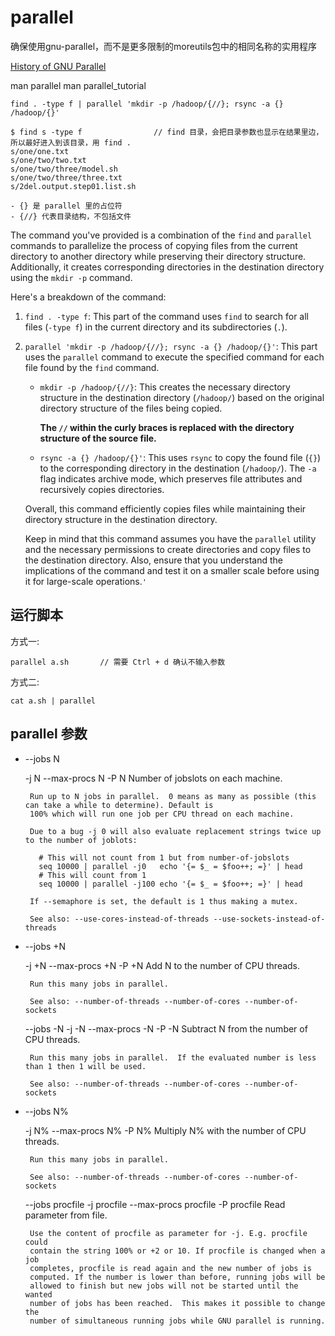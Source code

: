 
# parallel

确保使用gnu-parallel，而不是更多限制的moreutils包中的相同名称的实用程序

[History of GNU Parallel](https://www.gnu.org/software/parallel/history.html)

man parallel
man parallel_tutorial

    find . -type f | parallel 'mkdir -p /hadoop/{//}; rsync -a {} /hadoop/{}'

    $ find s -type f                // find 目录，会把目录参数也显示在结果里边，所以最好进入到该目录，用 find .
    s/one/one.txt
    s/one/two/two.txt
    s/one/two/three/model.sh
    s/one/two/three/three.txt
    s/2del.output.step01.list.sh

    - {} 是 parallel 里的占位符
    - {//} 代表目录结构，不包括文件


The command you've provided is a combination of the `find` and `parallel`
commands to parallelize the process of copying files from the current directory
to another directory while preserving their directory structure. Additionally,
it creates corresponding directories in the destination directory using the
`mkdir -p` command.

Here's a breakdown of the command:

1. `find . -type f`: This part of the command uses `find` to search for all
   files (`-type f`) in the current directory and its subdirectories (`.`).

2. `parallel 'mkdir -p /hadoop/{//}; rsync -a {} /hadoop/{}'`: This part uses
   the `parallel` command to execute the specified command for each file found
   by the `find` command.

    - `mkdir -p /hadoop/{//}`: This creates the necessary directory structure
      in the destination directory (`/hadoop/`) based on the original directory
      structure of the files being copied.

      **The `//` within the curly braces is replaced with the directory structure
      of the source file.**

    - `rsync -a {} /hadoop/{}'`: This uses `rsync` to copy the found file (`{}`)
      to the corresponding directory in the destination (`/hadoop/`). The `-a`
      flag indicates archive mode, which preserves file attributes and
      recursively copies directories.

    Overall, this command efficiently copies files while maintaining their
    directory structure in the destination directory.

    Keep in mind that this command assumes you have the `parallel` utility and
    the necessary permissions to create directories and copy files to the
    destination directory. Also, ensure that you understand the implications of
    the command and test it on a smaller scale before using it for large-scale
    operations.`'`

## 运行脚本

方式一:
    
    parallel a.sh       // 需要 Ctrl + d 确认不输入参数

方式二:

    cat a.sh | parallel

## parallel 参数

- --jobs N

    -j N
    --max-procs N
    -P N
       Number of jobslots on each machine.

       Run up to N jobs in parallel.  0 means as many as possible (this can take a while to determine). Default is
       100% which will run one job per CPU thread on each machine.

       Due to a bug -j 0 will also evaluate replacement strings twice up to the number of joblots:

         # This will not count from 1 but from number-of-jobslots
         seq 10000 | parallel -j0   echo '{= $_ = $foo++; =}' | head
         # This will count from 1
         seq 10000 | parallel -j100 echo '{= $_ = $foo++; =}' | head

       If --semaphore is set, the default is 1 thus making a mutex.

       See also: --use-cores-instead-of-threads --use-sockets-instead-of-threads

- --jobs +N

    -j +N
    --max-procs +N
    -P +N
       Add N to the number of CPU threads.

       Run this many jobs in parallel.

       See also: --number-of-threads --number-of-cores --number-of-sockets

    --jobs -N
    -j -N
    --max-procs -N
    -P -N
       Subtract N from the number of CPU threads.

       Run this many jobs in parallel.  If the evaluated number is less than 1 then 1 will be used.

       See also: --number-of-threads --number-of-cores --number-of-sockets

- --jobs N%

    -j N%
    --max-procs N%
    -P N%
       Multiply N% with the number of CPU threads.

       Run this many jobs in parallel.

       See also: --number-of-threads --number-of-cores --number-of-sockets

    --jobs procfile
    -j procfile
    --max-procs procfile
    -P procfile
       Read parameter from file.

       Use the content of procfile as parameter for -j. E.g. procfile could
       contain the string 100% or +2 or 10. If procfile is changed when a job
       completes, procfile is read again and the new number of jobs is
       computed. If the number is lower than before, running jobs will be
       allowed to finish but new jobs will not be started until the wanted
       number of jobs has been reached.  This makes it possible to change the
       number of simultaneous running jobs while GNU parallel is running.

